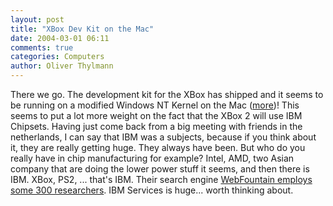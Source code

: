 ```yaml
---
layout: post
title: "XBox Dev Kit on the Mac"
date: 2004-03-01 06:11
comments: true
categories: Computers
author: Oliver Thylmann
---
```



There we go. The development kit for the XBox has shipped and it seems to be running on a modified Windows NT Kernel on the Mac ([more](http://www.theinquirer.net/?article=14407))! This seems to put a lot more weight on the fact that the XBox 2 will use IBM Chipsets. Having just come back from a big meeting with friends in the netherlands, I can say that IBM was a subjects, because if you think about it, they are really getting huge. They always have been. But who do you really have in chip manufacturing for example? Intel, AMD, two Asian company that are doing the lower power stuff it seems, and then there is IBM. XBox, PS2, ... that's IBM. Their search engine [WebFountain employs some 300 researchers](http://owt.typepad.com/blog/2003/10/webfoundtain.html). IBM Services is huge... worth thinking about.


